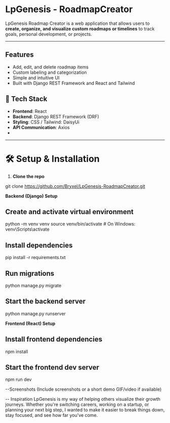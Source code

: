 # LpGenesis - RoadmapCreator

LpGenesis Roadmap Creator is a web application that allows users to **create, organize, and visualize custom roadmaps or timelines** to track goals, personal development, or projects.

---

## Features

- Add, edit, and delete roadmap items
- Custom labeling and categorization
- Simple and intuitive UI
- Built with Django REST Framework and React and Tailwind


## 🚀 Tech Stack

- **Frontend**: React
- **Backend**: Django REST Framework (DRF)
- **Styling**: CSS / Tailwind: DaisyUi
- **API Communication**: Axios
- 
---

# 🛠️ Setup & Installation

1. **Clone the repo**

git clone https://github.com/Bryxel/LpGenesis-RoadmapCreator.git


**Backend (Django) Setup**

## Create and activate virtual environment
python -m venv venv
source venv/bin/activate  # On Windows: venv\Scripts\activate

## Install dependencies
pip install -r requirements.txt

## Run migrations
python manage.py migrate

## Start the backend server
python manage.py runserver


**Frontend (React) Setup**

## Install frontend dependencies
npm install

## Start the frontend dev server
npm run dev



--Screenshots
(Include screenshots or a short demo GIF/video if available)



-- Inspiration
LpGenesis is my way of helping others visualize their growth journeys. Whether you're switching careers, working on a startup, or planning your next big step, I wanted to make it easier to break things down, stay focused, and see how far you've come.
